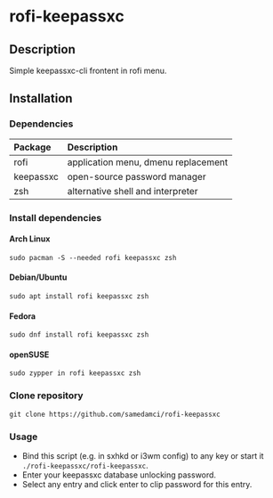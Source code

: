 # rofi-keepassxc

## Description
Simple keepassxc-cli frontent in rofi menu.

## Installation
### Dependencies
Package | Description
:--- | :---
rofi | application menu, dmenu replacement
keepassxc | open-source password manager
zsh | alternative shell and interpreter

### Install dependencies
#### Arch Linux
```
sudo pacman -S --needed rofi keepassxc zsh
```
#### Debian/Ubuntu
```
sudo apt install rofi keepassxc zsh
```
#### Fedora
```
sudo dnf install rofi keepassxc zsh
```
#### openSUSE
```
sudo zypper in rofi keepassxc zsh
```
### Clone repository
```
git clone https://github.com/samedamci/rofi-keepassxc
```
### Usage
* Bind this script (e.g. in sxhkd or i3wm config) to any key or start it `./rofi-keepassxc/rofi-keepassxc`.
* Enter your keepassxc database unlocking password.
* Select any entry and click enter to clip password for this entry.
